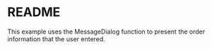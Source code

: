 # README

This example uses the MessageDialog function to present the order information that the user entered.

